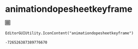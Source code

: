 # animationdopesheetkeyframe
![](/img/animationdopesheetkeyframe.png)

``` CSharp
EditorGUIUtility.IconContent("animationdopesheetkeyframe")
```
```
-726526387389776670
```
